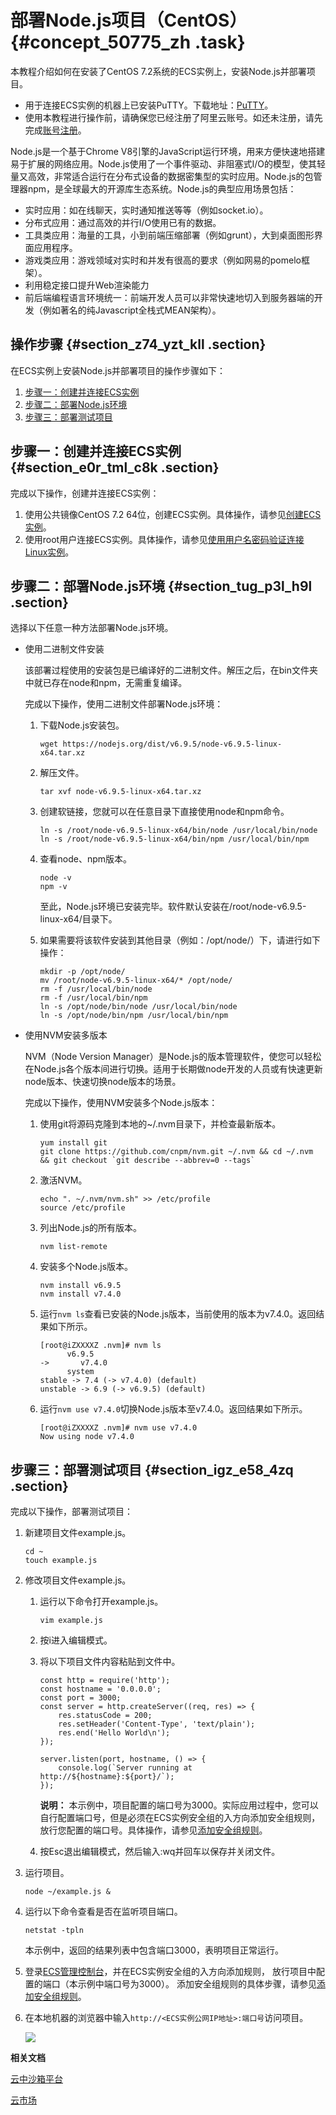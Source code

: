 # 部署Node.js项目（CentOS） {#concept_50775_zh .task}

本教程介绍如何在安装了CentOS 7.2系统的ECS实例上，安装Node.js并部署项目。

-   用于连接ECS实例的机器上已安装PuTTY。下载地址：[PuTTY](https://www.chiark.greenend.org.uk/~sgtatham/putty/)。
-   使用本教程进行操作前，请确保您已经注册了阿里云账号。如还未注册，请先完成[账号注册](https://account.aliyun.com/register/register.htm?)。

Node.js是一个基于Chrome V8引擎的JavaScript运行环境，用来方便快速地搭建易于扩展的网络应用。Node.js使用了一个事件驱动、非阻塞式I/O的模型，使其轻量又高效，非常适合运行在分布式设备的数据密集型的实时应用。Node.js的包管理器npm，是全球最大的开源库生态系统。Node.js的典型应用场景包括：

-   实时应用：如在线聊天，实时通知推送等等（例如socket.io）。
-   分布式应用：通过高效的并行I/O使用已有的数据。
-   工具类应用：海量的工具，小到前端压缩部署（例如grunt），大到桌面图形界面应用程序。
-   游戏类应用：游戏领域对实时和并发有很高的要求（例如网易的pomelo框架）。
-   利用稳定接口提升Web渲染能力
-   前后端编程语言环境统一：前端开发人员可以非常快速地切入到服务器端的开发（例如著名的纯Javascript全栈式MEAN架构）。

## 操作步骤 {#section_z74_yzt_kll .section}

在ECS实例上安装Node.js并部署项目的操作步骤如下：

1.  [步骤一：创建并连接ECS实例](#section_e0r_tml_c8k)
2.  [步骤二：部署Node.js环境](#section_tug_p3l_h9l)
3.  [步骤三：部署测试项目](#section_igz_e58_4zq)

## 步骤一：创建并连接ECS实例 {#section_e0r_tml_c8k .section}

完成以下操作，创建并连接ECS实例：

1.  使用公共镜像CentOS 7.2 64位，创建ECS实例。具体操作，请参见[创建ECS实例](../cn.zh-CN/个人版快速入门/创建ECS实例.md#)。
2.  使用root用户连接ECS实例。具体操作，请参见[使用用户名密码验证连接Linux实例](../cn.zh-CN/实例/连接实例/连接Linux实例/使用用户名密码验证连接Linux实例.md#)。

## 步骤二：部署Node.js环境 {#section_tug_p3l_h9l .section}

选择以下任意一种方法部署Node.js环境。

-   使用二进制文件安装

    该部署过程使用的安装包是已编译好的二进制文件。解压之后，在bin文件夹中就已存在node和npm，无需重复编译。

    完成以下操作，使用二进制文件部署Node.js环境：

    1.  下载Node.js安装包。

        ``` {#codeblock_8zo_2bg_g1i}
        wget https://nodejs.org/dist/v6.9.5/node-v6.9.5-linux-x64.tar.xz
        ```

    2.  解压文件。

        ``` {#codeblock_1kx_q0s_7cd}
        tar xvf node-v6.9.5-linux-x64.tar.xz
        ```

    3.  创建软链接，您就可以在任意目录下直接使用node和npm命令。

        ``` {#codeblock_or6_4uz_0g6}
        ln -s /root/node-v6.9.5-linux-x64/bin/node /usr/local/bin/node
        ln -s /root/node-v6.9.5-linux-x64/bin/npm /usr/local/bin/npm
        ```

    4.  查看node、npm版本。

        ``` {#codeblock_wy9_9jx_9xx}
        node -v
        npm -v
        ```

        至此，Node.js环境已安装完毕。软件默认安装在/root/node-v6.9.5-linux-x64/目录下。

    5.  如果需要将该软件安装到其他目录（例如：/opt/node/）下，请进行如下操作：

        ``` {#codeblock_4lp_n3t_ho3}
        mkdir -p /opt/node/
        mv /root/node-v6.9.5-linux-x64/* /opt/node/
        rm -f /usr/local/bin/node
        rm -f /usr/local/bin/npm
        ln -s /opt/node/bin/node /usr/local/bin/node
        ln -s /opt/node/bin/npm /usr/local/bin/npm
        ```

-   使用NVM安装多版本

    NVM（Node Version Manager）是Node.js的版本管理软件，使您可以轻松在Node.js各个版本间进行切换。适用于长期做node开发的人员或有快速更新node版本、快速切换node版本的场景。

    完成以下操作，使用NVM安装多个Node.js版本：

    1.  使用git将源码克隆到本地的~/.nvm目录下，并检查最新版本。

        ``` {#codeblock_jwr_mwy_406}
        yum install git
        git clone https://github.com/cnpm/nvm.git ~/.nvm && cd ~/.nvm && git checkout `git describe --abbrev=0 --tags`
        ```

    2.  激活NVM。

        ``` {#codeblock_vp9_6oy_16w}
        echo ". ~/.nvm/nvm.sh" >> /etc/profile
        source /etc/profile
        ```

    3.  列出Node.js的所有版本。

        ``` {#codeblock_8dh_rk5_h2b}
        nvm list-remote
        ```

    4.  安装多个Node.js版本。

        ``` {#codeblock_ejc_bh1_dv2}
        nvm install v6.9.5
        nvm install v7.4.0
        ```

    5.  运行`nvm ls`查看已安装的Node.js版本，当前使用的版本为v7.4.0。返回结果如下所示。

        ``` {#codeblock_dns_3vf_f14}
        [root@iZXXXXZ .nvm]# nvm ls
              v6.9.5
        ->       v7.4.0
              system
        stable -> 7.4 (-> v7.4.0) (default)
        unstable -> 6.9 (-> v6.9.5) (default)
        ```

    6.  运行`nvm use v7.4.0`切换Node.js版本至v7.4.0。返回结果如下所示。

        ``` {#codeblock_lry_ylh_3q6}
        [root@iZXXXXZ .nvm]# nvm use v7.4.0
        Now using node v7.4.0
        ```


## 步骤三：部署测试项目 {#section_igz_e58_4zq .section}

完成以下操作，部署测试项目：

1.  新建项目文件example.js。 

    ``` {#codeblock_9zl_b7a_mna}
    cd ~
    touch example.js
    ```

2.  修改项目文件example.js。 
    1.  运行以下命令打开example.js。 

        ``` {#codeblock_lxg_3eo_kvh}
        vim example.js
        ```

    2.  按i进入编辑模式。
    3.  将以下项目文件内容粘贴到文件中。 

        ``` {#codeblock_n9u_2im_d02}
        const http = require('http');
        const hostname = '0.0.0.0';
        const port = 3000;
        const server = http.createServer((req, res) => { 
            res.statusCode = 200;
            res.setHeader('Content-Type', 'text/plain');
            res.end('Hello World\n');
        }); 
        
        server.listen(port, hostname, () => { 
            console.log(`Server running at http://${hostname}:${port}/`);
        });
        ```

        **说明：** 本示例中，项目配置的端口号为3000。实际应用过程中，您可以自行配置端口号，但是必须在ECS实例安全组的入方向添加安全组规则，放行您配置的端口号。具体操作，请参见[添加安全组规则](../cn.zh-CN/安全/安全组/添加安全组规则.md#)。

    4.  按Esc退出编辑模式，然后输入:wq并回车以保存并关闭文件。
3.  运行项目。 

    ``` {#codeblock_90o_q0j_lem}
    node ~/example.js &
    ```

4.  运行以下命令查看是否在监听项目端口。 

    ``` {#codeblock_9t9_jpx_49t}
    netstat -tpln
    ```

    本示例中，返回的结果列表中包含端口3000，表明项目正常运行。

5.  登录[ECS管理控制台](https://ecs.console.aliyun.com)，并在ECS实例安全组的入方向添加规则， 放行项目中配置的端口（本示例中端口号为3000）。 添加安全组规则的具体步骤，请参见[添加安全组规则](../cn.zh-CN/安全/安全组/添加安全组规则.md#)。
6.  在本地机器的浏览器中输入`http://<ECS实例公网IP地址>:端口号`访问项目。 

    ![](http://static-aliyun-doc.oss-cn-hangzhou.aliyuncs.com/assets/img/9770/156715038912144_zh-CN.png)


**相关文档**  


[云中沙箱平台](https://edu.cloudcare.cn/courses/646394e08b66441ab43f7a5e037a318e/detail)

[云市场](https://market.aliyun.com/software)

